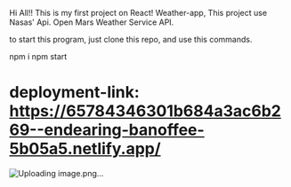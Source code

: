 Hi All!!
This is my first project on React!
Weather-app, This project use Nasas' Api. Open Mars Weather Service API.

to start this program, just clone this repo, and use this commands.

npm i
npm start

# deployment-link: https://65784346301b684a3ac6b269--endearing-banoffee-5b05a5.netlify.app/

![Uploading image.png…]()



